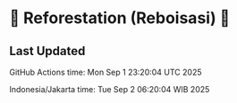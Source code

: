 
# 🌳 Reforestation (Reboisasi) 🌲

## Last Updated

GitHub Actions time: Mon Sep  1 23:20:04 UTC 2025

Indonesia/Jakarta time: Tue Sep  2 06:20:04 WIB 2025
